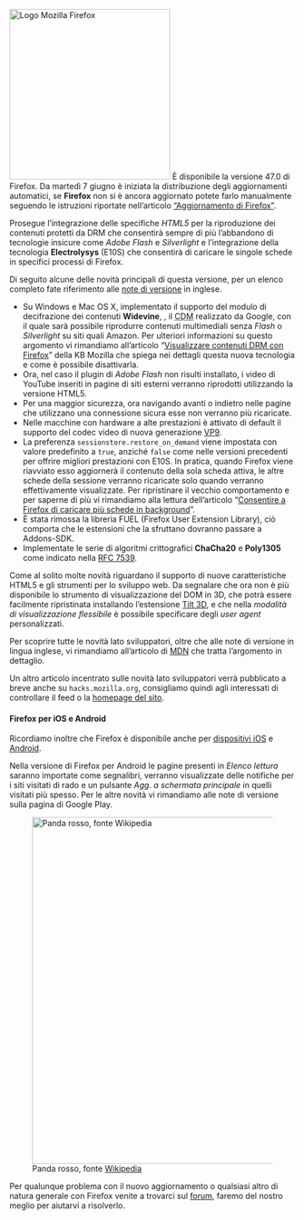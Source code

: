 <p><img src="https://www.mozillaitalia.org/home/wp-content/uploads/2015/07/966px-Mozilla_Firefox_logo_2013.svg_-283x300.png" alt="Logo Mozilla Firefox" width="283" height="300" class="alignright size-medium wp-image-1748"/> È disponibile la versione 47.0 di Firefox. Da martedì 7 giugno è iniziata la distribuzione degli aggiornamenti automatici, se <strong>Firefox</strong> non si è ancora aggiornato potete farlo manualmente seguendo le istruzioni riportate nell’articolo <a href="http://mzl.la/152VFwM">“Aggiornamento di Firefox”</a>.</p>
<p>Prosegue l’integrazione delle specifiche <em>HTML5</em> per la riproduzione dei contenuti protetti da DRM che consentirà sempre di più l’abbandono di tecnologie insicure come <em>Adobe Flash</em> e <em>Silverlight</em> e l’integrazione della tecnologia <strong>Electrolysys</strong> (E10S) che consentirà di caricare le singole schede in specifici processi di Firefox.</p>
<p>Di seguito alcune delle novità principali di questa versione, per un elenco completo fate riferimento alle <a href="https://www.mozilla.org/en-us/firefox/47.0/releasenotes/">note di versione</a> in inglese.</p>
<ul>
<li>Su Windows e Mac OS X, implementato il supporto del modulo di decifrazione dei contenuti <strong>Widevine</strong>, , il <abbr title="Content Decryption Manager">CDM</abbr> realizzato da Google, con il quale sarà possibile riprodurre contenuti multimediali senza <em>Flash</em> o <em>Silverlight</em> su siti quali Amazon. Per ulteriori informazioni su questo argomento vi rimandiamo all’articolo “<a href="http://mzl.la/1fmOlYe">Visualizzare contenuti DRM con Firefox</a>” della KB Mozilla che spiega nei dettagli questa nuova tecnologia e come è possibile disattivarla.</li>
<li>Ora, nel caso il plugin di <em>Adobe Flash</em> non risulti installato, i video di YouTube inseriti in pagine di siti esterni verranno riprodotti utilizzando la versione HTML5.</li>
<li>Per una maggior sicurezza, ora navigando avanti o indietro nelle pagine che utilizzano una connessione sicura esse non verranno più ricaricate.</li>
<li>Nelle macchine con hardware a alte prestazioni è attivato di default il supporto del codec video di nuova generazione <a href="https://it.wikipedia.org/wiki/VP9">VP9</a>.</li>
<li>La preferenza <code>sessionstore.restore_on_demand</code> viene impostata con valore predefinito a <code>true</code>, anziché <code>false</code> come nelle versioni precedenti per offrire migliori prestazioni con E10S. In pratica, quando Firefox viene riavviato esso aggiornerà il contenuto della sola scheda attiva, le altre schede della sessione verranno ricaricate solo quando verranno effettivamente visualizzate. Per ripristinare il vecchio comportamento e per saperne di più vi rimandiamo alla lettura dell’articolo “<a href="http://mzl.la/1WxWKLi">Consentire a Firefox di caricare più schede in background</a>”.</li>
<li>È stata rimossa la libreria FUEL (Firefox User Extension Library), ciò comporta che le estensioni che la sfruttano dovranno passare a Addons-SDK.</li>
<li>Implementate le serie di algoritmi crittografici <strong>ChaCha20</strong> e <strong>Poly1305</strong> come indicato nella <a href="https://tools.ietf.org/html/rfc7539">RFC 7539</a>.</li>
</ul>
<p>Come al solito molte novità riguardano il supporto di nuove caratteristiche HTML5 e gli strumenti per lo sviluppo web. Da segnalare che ora non è più disponibile lo strumento di visualizzazione del DOM in 3D, che potrà essere facilmente ripristinata installando l’estensione <a href="https://addons.mozilla.org/it/firefox/addon/tilt/">Tilt 3D</a>, e che nella <em>modalità di visualizzazione flessibile</em> è possibile specificare degli <em>user agent</em> personalizzati.</p>
<p>Per scoprire tutte le novità lato sviluppatori, oltre che alle note di versione in lingua inglese, vi rimandiamo all’articolo di <a href="https://developer.mozilla.org/it/Firefox/Releases/47">MDN</a> che tratta l’argomento in dettaglio.</p>
<p>Un altro articolo incentrato sulle novità lato sviluppatori verrà pubblicato a breve anche su <code>hacks.mozilla.org</code>, consigliamo quindi agli interessati di controllare il feed o la <a href="https://hacks.mozilla.org">homepage del sito</a>.</p>
<section id="firefox-per-ios-e-android" class="level4">
<h4>Firefox per iOS e Android</h4>
<p>Ricordiamo inoltre che Firefox è disponibile anche per <a href="https://www.mozilla.org/it/firefox/ios/">dispositivi iOS</a> e <a href="https://www.mozilla.org/it/firefox/android/">Android</a>.</p>
<p>Nella versione di Firefox per Android le pagine presenti in <em>Elenco lettura</em> saranno importate come segnalibri, verranno visualizzate delle notifiche per i siti visitati di rado e un pulsante <em>Agg. a schermata principale</em> in quelli visitati più spesso. Per le altre novità vi rimandiamo alle note di versione sulla pagina di Google Play.</p>
<figure>
<img src="https://upload.wikimedia.org/wikipedia/commons/thumb/f/fe/Ailurus_fulgens_RoterPanda_LesserPanda.jpg/800px-Ailurus_fulgens_RoterPanda_LesserPanda.jpg" alt="Panda rosso, fonte Wikipedia" width="500" height="610" /><figcaption>Panda rosso, fonte <a href="https://it.wikipedia.org/wiki/Ailurus_fulgens#/media/File:Ailurus_fulgens_RoterPanda_LesserPanda.jpg">Wikipedia</a></figcaption>
</figure>
<p>Per qualunque problema con il nuovo aggiornamento o qualsiasi altro di natura generale con Firefox venite a trovarci sul <a href="http://forum.mozillaitalia.org">forum</a>, faremo del nostro meglio per aiutarvi a risolverlo.</p>
</section>